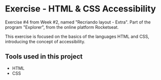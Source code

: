
# Exercise - HTML & CSS Accessibility

Exercise #4 from Week #2, named "Recriando layout - Extra". Part of the program "Explorer", from the online platform Rocketseat.

This exercise is focused on the basics of the languages HTML and CSS, introducing the concept of accessibility.


## Tools used in this project

- HTML
- CSS
